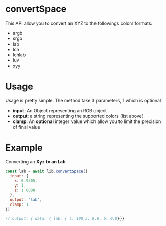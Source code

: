 # convertSpace

This API allow you to convert an XYZ to the followings colors formats:

- argb
- srgb
- lab
- lch
- lchlab
- luv
- xyy

# Usage

Usage is pretty simple. The method take 3 parameters, 1 which is optional

- **input**: An Object representing an RGB object
- **output**: a string representing the supported colors (list above)
- **clamp**: An **optional** integer value which allow you to limit the precision of final value

# Example

Converting an **Xyz to an Lab**

```js
const lab = await lib.convertSpace({
  input: {
    x: 0.9505,
    y: 1,
    z: 1.0888
  },
  output: 'lab',
  clamp: 1
})

// output: { data: { lab: { l: 100,a: 0.0, b: 0.0}}}
```